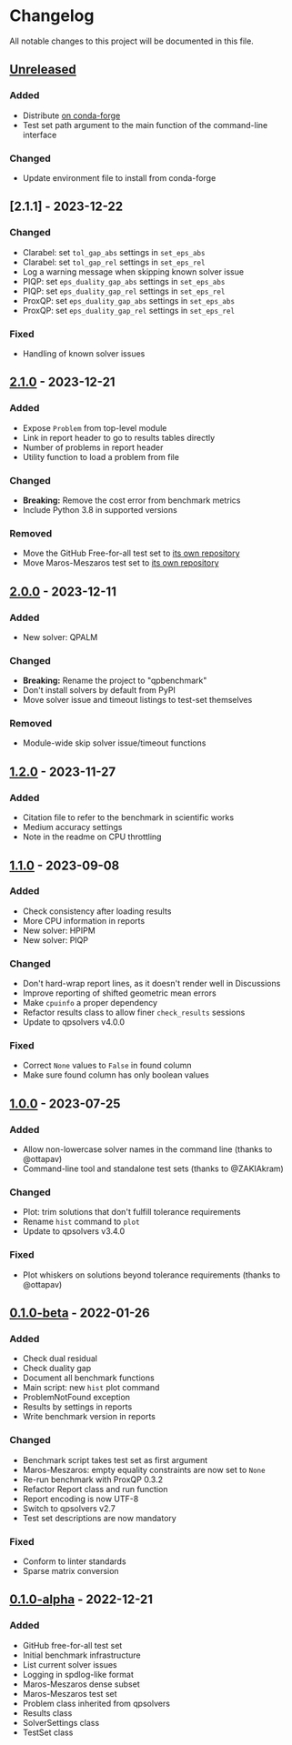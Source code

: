 # Changelog

All notable changes to this project will be documented in this file.

## [Unreleased]

### Added

* Distribute [on conda-forge](https://anaconda.org/conda-forge/qpbenchmark)
* Test set path argument to the main function of the command-line interface

### Changed

* Update environment file to install from conda-forge

## [2.1.1] - 2023-12-22

### Changed

* Clarabel: set ``tol_gap_abs`` settings in ``set_eps_abs``
* Clarabel: set ``tol_gap_rel`` settings in ``set_eps_rel``
* Log a warning message when skipping known solver issue
* PIQP: set ``eps_duality_gap_abs`` settings in ``set_eps_abs``
* PIQP: set ``eps_duality_gap_rel`` settings in ``set_eps_rel``
* ProxQP: set ``eps_duality_gap_abs`` settings in ``set_eps_abs``
* ProxQP: set ``eps_duality_gap_rel`` settings in ``set_eps_rel``

### Fixed

* Handling of known solver issues

## [2.1.0] - 2023-12-21

### Added

* Expose `Problem` from top-level module
* Link in report header to go to results tables directly
* Number of problems in report header
* Utility function to load a problem from file

### Changed

* **Breaking:** Remove the cost error from benchmark metrics
* Include Python 3.8 in supported versions

### Removed

* Move the GitHub Free-for-all test set to [its own repository](https://github.com/qpsolvers/free_for_all_qpbenchmark)
* Move Maros-Meszaros test set to [its own repository](https://github.com/qpsolvers/maros_meszaros_qpbenchmark)

## [2.0.0] - 2023-12-11

### Added

* New solver: QPALM

### Changed

* **Breaking:** Rename the project to "qpbenchmark"
* Don't install solvers by default from PyPI
* Move solver issue and timeout listings to test-set themselves

### Removed

* Module-wide skip solver issue/timeout functions

## [1.2.0] - 2023-11-27

### Added

* Citation file to refer to the benchmark in scientific works
* Medium accuracy settings
* Note in the readme on CPU throttling

## [1.1.0] - 2023-09-08

### Added

* Check consistency after loading results
* More CPU information in reports
* New solver: HPIPM
* New solver: PIQP

### Changed

* Don't hard-wrap report lines, as it doesn't render well in Discussions
* Improve reporting of shifted geometric mean errors
* Make `cpuinfo` a proper dependency
* Refactor results class to allow finer `check_results` sessions
* Update to qpsolvers v4.0.0

### Fixed

* Correct `None` values to `False` in found column
* Make sure found column has only boolean values

## [1.0.0] - 2023-07-25

### Added

* Allow non-lowercase solver names in the command line (thanks to @ottapav)
* Command-line tool and standalone test sets (thanks to @ZAKIAkram)

### Changed

* Plot: trim solutions that don't fulfill tolerance requirements
* Rename ``hist`` command to ``plot``
* Update to qpsolvers v3.4.0

### Fixed

* Plot whiskers on solutions beyond tolerance requirements (thanks to @ottapav)

## [0.1.0-beta] - 2022-01-26

### Added

* Check dual residual
* Check duality gap
* Document all benchmark functions
* Main script: new ``hist`` plot command
* ProblemNotFound exception
* Results by settings in reports
* Write benchmark version in reports

### Changed

* Benchmark script takes test set as first argument
* Maros-Meszaros: empty equality constraints are now set to ``None``
* Re-run benchmark with ProxQP 0.3.2
* Refactor Report class and run function
* Report encoding is now UTF-8
* Switch to qpsolvers v2.7
* Test set descriptions are now mandatory

### Fixed

* Conform to linter standards
* Sparse matrix conversion

## [0.1.0-alpha] - 2022-12-21

### Added

- GitHub free-for-all test set
- Initial benchmark infrastructure
- List current solver issues
- Logging in spdlog-like format
- Maros-Meszaros dense subset
- Maros-Meszaros test set
- Problem class inherited from qpsolvers
- Results class
- SolverSettings class
- TestSet class

[unreleased]: https://github.com/qpsolvers/qpbenchmark/compare/v2.1.0...HEAD
[2.1.0]: https://github.com/qpsolvers/qpbenchmark/compare/v2.0.0...v2.1.0
[2.0.0]: https://github.com/qpsolvers/qpbenchmark/compare/v1.2.0...v2.0.0
[1.2.0]: https://github.com/qpsolvers/qpbenchmark/compare/v1.1.0...v1.2.0
[1.1.0]: https://github.com/qpsolvers/qpbenchmark/compare/v1.0.0...v1.1.0
[1.0.0]: https://github.com/qpsolvers/qpbenchmark/compare/v0.1.0-beta...v1.0.0
[0.1.0-beta]: https://github.com/qpsolvers/qpbenchmark/compare/v0.1.0-alpha...v0.1.0-beta
[0.1.0-alpha]: https://github.com/qpsolvers/qpbenchmark/releases/tag/v0.1.0-alpha
